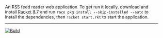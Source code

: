 An RSS feed reader web application. To get run it locally, download and install
[Racket 8.7](https://download.racket-lang.org/releases/8.7/) and run `raco pkg
install --skip-installed --auto` to install the dependencies, then `racket
start.rkt` to start the application.

---

[![Build](https://github.com/minond/rss-feed-reader/actions/workflows/build.yml/badge.svg)](https://github.com/minond/rss-feed-reader/actions/workflows/build.yml)
